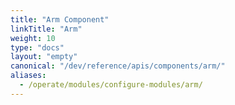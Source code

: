 ```yaml
---
title: "Arm Component"
linkTitle: "Arm"
weight: 10
type: "docs"
layout: "empty"
canonical: "/dev/reference/apis/components/arm/"
aliases:
  - /operate/modules/configure-modules/arm/
---
```

